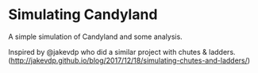 # Simulating Candyland

A simple simulation of Candyland and some analysis.

Inspired by @jakevdp who did a similar project with chutes & ladders.
(http://jakevdp.github.io/blog/2017/12/18/simulating-chutes-and-ladders/) 

